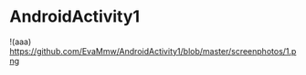 # AndroidActivity1
!(aaa) https://github.com/EvaMmw/AndroidActivity1/blob/master/screenphotos/1.png
